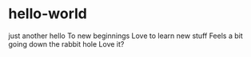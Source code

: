 # hello-world
just another hello
To new beginnings
Love to learn new stuff
Feels a bit going down the rabbit hole
Love it?
